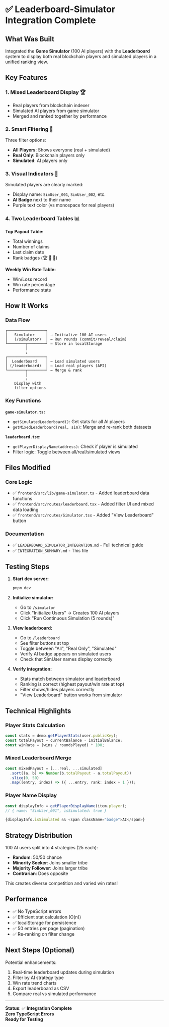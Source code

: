# ✅ Leaderboard-Simulator Integration Complete

## What Was Built

Integrated the **Game Simulator** (100 AI players) with the **Leaderboard** system to display both real blockchain players and simulated players in a unified ranking view.

## Key Features

### 1. **Mixed Leaderboard Display** 🏆
- Real players from blockchain indexer
- Simulated AI players from game simulator
- Merged and ranked together by performance

### 2. **Smart Filtering** 🎯
Three filter options:
- **All Players**: Shows everyone (real + simulated)
- **Real Only**: Blockchain players only
- **Simulated**: AI players only

### 3. **Visual Indicators** 🎨
Simulated players are clearly marked:
- Display name: `SimUser_001`, `SimUser_002`, etc.
- **AI Badge** next to their name
- Purple text color (vs monospace for real players)

### 4. **Two Leaderboard Tables** 📊

**Top Payout Table:**
- Total winnings
- Number of claims
- Last claim date
- Rank badges (🏆 🥈 🥉)

**Weekly Win Rate Table:**
- Win/Loss record
- Win rate percentage
- Performance stats

## How It Works

### Data Flow

```
┌─────────────────┐
│   Simulator     │ → Initialize 100 AI users
│   (/simulator)  │ → Run rounds (commit/reveal/claim)
└────────┬────────┘ → Store in localStorage
         │
         ↓
┌─────────────────┐
│  Leaderboard    │ → Load simulated users
│ (/leaderboard)  │ → Load real players (API)
└────────┬────────┘ → Merge & rank
         │
         ↓
    Display with
    filter options
```

### Key Functions

**`game-simulator.ts`:**
- `getSimulatedLeaderboard()`: Get stats for all AI players
- `getMixedLeaderboard(real, sim)`: Merge and re-rank both datasets

**`leaderboard.tsx`:**
- `getPlayerDisplayName(address)`: Check if player is simulated
- Filter logic: Toggle between all/real/simulated views

## Files Modified

### Core Logic
- ✅ `frontend/src/lib/game-simulator.ts` - Added leaderboard data functions
- ✅ `frontend/src/routes/leaderboard.tsx` - Added filter UI and mixed data loading
- ✅ `frontend/src/routes/Simulator.tsx` - Added "View Leaderboard" button

### Documentation
- ✅ `LEADERBOARD_SIMULATOR_INTEGRATION.md` - Full technical guide
- ✅ `INTEGRATION_SUMMARY.md` - This file

## Testing Steps

1. **Start dev server:**
   ```bash
   pnpm dev
   ```

2. **Initialize simulator:**
   - Go to `/simulator`
   - Click "Initialize Users" → Creates 100 AI players
   - Click "Run Continuous Simulation (5 rounds)"

3. **View leaderboard:**
   - Go to `/leaderboard`
   - See filter buttons at top
   - Toggle between "All", "Real Only", "Simulated"
   - Verify AI badge appears on simulated users
   - Check that SimUser names display correctly

4. **Verify integration:**
   - Stats match between simulator and leaderboard
   - Ranking is correct (highest payout/win rate at top)
   - Filter shows/hides players correctly
   - "View Leaderboard" button works from simulator

## Technical Highlights

### Player Stats Calculation
```typescript
const stats = demo.getPlayerStats(user.publicKey);
const totalPayout = currentBalance - initialBalance;
const winRate = (wins / roundsPlayed) * 100;
```

### Mixed Leaderboard Merge
```typescript
const mixedPayout = [...real, ...simulated]
  .sort((a, b) => Number(b.totalPayout - a.totalPayout))
  .slice(0, 50)
  .map((entry, index) => ({ ...entry, rank: index + 1 }));
```

### Player Name Display
```typescript
const displayInfo = getPlayerDisplayName(item.player);
// { name: "SimUser_001", isSimulated: true }

{displayInfo.isSimulated && <span className="badge">AI</span>}
```

## Strategy Distribution

100 AI users split into 4 strategies (25 each):
- **Random**: 50/50 chance
- **Minority Seeker**: Joins smaller tribe
- **Majority Follower**: Joins larger tribe  
- **Contrarian**: Does opposite

This creates diverse competition and varied win rates!

## Performance

- ✅ No TypeScript errors
- ✅ Efficient stat calculation (O(n))
- ✅ localStorage for persistence
- ✅ 50 entries per page (pagination)
- ✅ Re-ranking on filter change

## Next Steps (Optional)

Potential enhancements:
1. Real-time leaderboard updates during simulation
2. Filter by AI strategy type
3. Win rate trend charts
4. Export leaderboard as CSV
5. Compare real vs simulated performance

---

**Status**: ✅ **Integration Complete**  
**Zero TypeScript Errors**  
**Ready for Testing**
